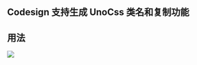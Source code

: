 
## Codesign 支持生成 UnoCss 类名和复制功能

## 用法

![](https://cdn.jsdelivr.net/gh/wingsheep/FigureBed@master/img/codesign_uncss_copy.gif)
